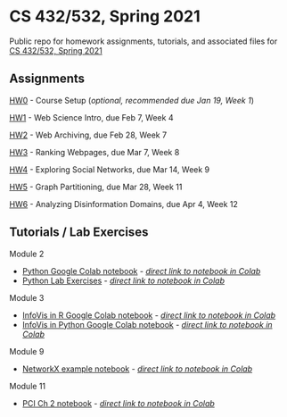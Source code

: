 # CS 432/532, Spring 2021

Public repo for homework assignments, tutorials, and associated files for [CS 432/532, Spring 2021](https://www.cs.odu.edu/~mweigle/CS432-S21)

## Assignments

[HW0](HW0.md) - Course Setup (*optional, recommended due Jan 19, Week 1*)

[HW1](HW1.md) - Web Science Intro, due Feb 7, Week 4

[HW2](HW2.md) - Web Archiving, due Feb 28, Week 7

[HW3](HW3.md) - Ranking Webpages, due Mar 7, Week 8

[HW4](HW4.md) - Exploring Social Networks, due Mar 14, Week 9

[HW5](HW5.md) - Graph Partitioning, due Mar 28, Week 11

[HW6](HW6.md) - Analyzing Disinformation Domains, due Apr 4, Week 12

## Tutorials / Lab Exercises

Module 2 
* [Python Google Colab notebook](Mod_02_Python.ipynb) - [*direct link to notebook in Colab*](https://colab.research.google.com/github/cs432-websci-master/public/blob/main/Mod_02_Python.ipynb)
* [Python Lab Exercises](Mod_02_lab.ipynb) - [*direct link to notebook in Colab*](https://colab.research.google.com/github/cs432-websci-master/public/blob/main/Mod_02_lab.ipynb)

Module 3
* [InfoVis in R Google Colab notebook](Mod_03_InfoVis_R.ipynb) - [*direct link to notebook in Colab*](https://colab.research.google.com/github/cs432-websci-master/public/blob/main/Mod_03_InfoVis_R.ipynb)
* [InfoVis in Python Google Colab notebook](Mod_03_InfoVis_Python.ipynb) - [*direct link to notebook in Colab*](https://colab.research.google.com/github/cs432-websci-master/public/blob/main/Mod_03_InfoVis_Python.ipynb)

Module 9
* [NetworkX example notebook](432_NetworkX_example.ipynb) - [*direct link to notebook in Colab*](https://colab.research.google.com/github/cs432-websci-master/public/blob/main/432_NetworkX_example.ipynb)

Module 11
* [PCI Ch 2 notebook](432_PCI_Ch02.ipynb) - [*direct link to notebook in Colab*](https://colab.research.google.com/github/cs432-websci-master/public/blob/main/432_PCI_Ch02.ipynb) 
